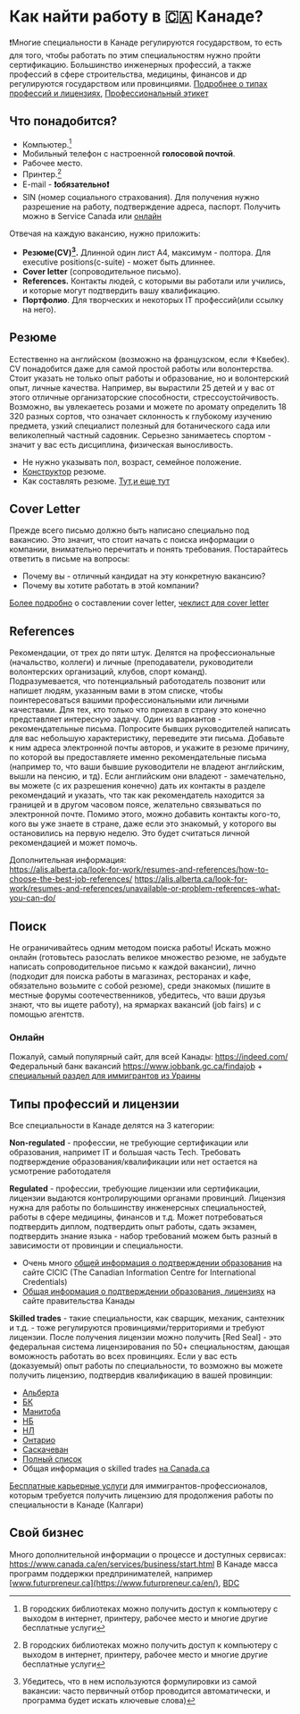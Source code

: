 # Как найти работу в 🇨🇦 Канаде?  

❗️Многие специальности в Канаде регулируются государством, то есть для того, чтобы работать по этим специальностям нужно пройти сертификацию. Большинство инженерных профессий, а также профессий в сфере строительства, медицины, финансов и др регулируются государством или провинциями. [Подробнее о типах профессий и лицензиях](#типы-профессий-и-лицензии), [Профессиональный этикет](https://settlement.org/ontario/employment/working-in-canada/workplace-culture/what-is-canadian-etiquette-at-work/) 

## Что понадобится?

- Компьютер.[^1]
- Мобильный телефон с настроенной **голосовой почтой**.
- Рабочее место.
- Принтер.[^1]
- E-mail - **❗️обязательно❗️**
- SIN (номер социального страхования). Для получения нужно разрешение на работу, подтверждение адреса, паспорт. Получить можно в Service Canada или [онлайн](https://sin-nas.canada.ca/en/Sin/)


Отвечая на каждую вакансию, нужно приложить:
- **Резюме(CV)[^2].** Длинной один лист A4, максимум - полтора. Для executive positions(с-suite) - может быть длиннее.
- **Cover letter** (сопроводительное письмо).
- **References.** Контакты людей, с которыми вы работали или учились, и которые могут подтвердить вашу квалификацию.
- **Портфолио**. Для творческих и некоторых IT профессий(или ссылку на него).


## Резюме
Естественно на английском (возможно на французском, если ⚜️Квебек). CV понадобится даже для самой простой работы или волонтерства. Стоит указать не только опыт работы и образование, но и волонтерский опыт, личные качества. Например, вы вырастили 25 детей и у вас от этого отличные организаторские способности, стрессоустойчивость. Возможно, вы увлекаетесь розами и можете по аромату определить 18 320 разных сортов, что означает склонность к глубокому изучению предмета, узкий специалист полезный для ботанического сада или великолепный частный садовник. Серьезно занимаетесь спортом - значит у вас есть дисциплина, физическая выносливость.

- Не нужно указывать пол, возраст, семейное положение. 
- [Конструктор](https://www.jobbank.gc.ca/findajob/resume-builder) резюме.
- Как составлять резюме. [Тут](https://alis.alberta.ca/look-for-work/resumes-and-references/how-to-create-your-master-resume/?guide=21841),[и еще тут](https://alis.alberta.ca/look-for-work/resumes-and-references/how-to-write-a-great-resume/?guide=21841)


## Cover Letter
Прежде всего письмо должно быть написано специально под вакансию. Это значит, что стоит начать с поиска информации о компании, внимательно перечитать и понять требования. Постарайтесь ответить в письме на вопросы: 
- Почему вы - отличный кандидат на эту конкретную вакансию?
- Почему вы хотите работать в этой компании?
  
[Более подробно](https://alis.alberta.ca/look-for-work/cover-letters/cover-letter-outline/) о составлении cover letter, [чеклист для cover letter](https://alis.alberta.ca/look-for-work/cover-letters/cover-letters-open-the-door-to-an-interview/)
## References
Рекомендации, от трех до пяти штук. Делятся на профессиональные (начальство, коллеги) и личные (преподаватели, руководители волонтерских организаций, клубов, спорт команд).  
Подразумевается, что потенциальный работодатель позвонит или напишет людям, указанным вами в этом списке, чтобы поинтересоваться вашими профессиональными или личными качествами. Для тех, кто только что приехал в страну это конечно представляет интересную задачу. Один из вариантов - рекомендательные письма. Попросите бывших руководителей написать для вас небольшую характеристику, переведите эти письма. Добавьте к ним адреса электронной почты авторов, и укажите в резюме причину, по которой вы предоставляете именно рекомендательные письма (например то, что ваши бывшие руководители не владеют английским, вышли на пенсию, и тд). Если английским они владеют - замечательно, вы можете (с их разрешения конечно) дать их контакты в разделе рекомендаций и указать, что так как рекомендатель находится за границей и в другом часовом поясе, желательно связываться по электронной почте. Помимо этого, можно добавить контакты кого-то, кого вы уже знаете в стране, даже если это знакомый, у которого вы остановились на первую неделю. Это будет считаться личной рекомендацией и может помочь.  

Дополнительная информация:  
https://alis.alberta.ca/look-for-work/resumes-and-references/how-to-choose-the-best-job-references/
https://alis.alberta.ca/look-for-work/resumes-and-references/unavailable-or-problem-references-what-you-can-do/

## Поиск
Не ограничивайтесь одним методом поиска работы! Искать можно онлайн (готовьтесь разослать великое множество резюме, не забудьте написать сопроводительное письмо к каждой вакансии), лично (подходит для поиска работы в магазинах, ресторанах и кафе, обязательно возьмите с собой резюме), среди знакомых (пишите в местные форумы соотечественников, убедитесь, что ваши друзья знают, что вы ищете работу), на ярмарках вакансий (job fairs) и с помощью агентств.

### Онлайн

Пожалуй, самый популярный сайт, для всей Канады: https://indeed.com/  
Федеральный банк вакансий https://www.jobbank.gc.ca/findajob + [специальный раздел для иммигрантов из Ураины](https://www.jobbank.gc.ca/findajob/resources/jobsforukraine)

## Типы профессий и лицензии  
Все специальности в Канаде делятся на 3 категории:  

**Non-regulated** - профессии, не требующие сертификации или образования, напримет IT и большая часть Tech. Требовать подтверждение образования/квалификации или нет остается на усмотрение работодателя  

**Regulated** - профессии, требующие лицензии или сертификации, лицензии выдаются контролирующими органами провинций. Лицензия нужна для работы по большинству инженерсных специальностей, работы в сфере медицины, финансов и т.д.  Может потребоваться подтвердить диплом, подтвердить опыт работы, сдать экзамен, подтвердить знание языка - набор требований можем быть разный в зависимости от провинции и специальности. 

- Очень много [общей информация о подтверждении образования](https://www.cicic.ca/927/identify_the_organization_responsible_for_recognition.canada) на сайте CICIC (The Canadian Information Centre for International Credentials)
- [Общая информация о подтверждении образования, лицензиях](https://www.canada.ca/en/immigration-refugees-citizenship/services/new-immigrants/prepare-life-canada/prepare-work/credential-assessment/process.html) на сайте правительства Канады

**Skilled trades** - такие специальности, как сварщик, механик, сантехник и т.д. - тоже регулируются провинциями/территориями и требуют лицензии. После получения лицензии можно получить [Red Seal] - это федеральная система лицензирования по 50+ специальностям, дающая воможность работать во всех провинциях. Если у вас есть (доказуемый) опыт работы по специальности, то возможно вы можете получить лицензию, подтвердив квалификацию в вашей провинции:
- [Альберта](https://tradesecrets.alberta.ca/become-certified/qualify-based-on-work-experience/) 
- [БК](https://www.itabc.ca/apply-apprenticeship/challenging-certification-exams)
- [Манитоба](https://www.gov.mb.ca/wd/apprenticeship/tradespersons/index.html)
- [НБ](https://www2.gnb.ca/content/gnb/en/departments/post-secondary_education_training_and_labour/Skills/content/ApprenticeshipAndTrades/ExperiencedWorkers.html)
- [НЛ](https://www.gov.nl.ca/atcd/journeypersons-and-skilled-workers/international-foreign-workers/)
- [Онтарио](https://www.skilledtradesontario.ca/experienced-workers/)
- [Саскачеван](https://saskapprenticeship.ca/international-application-process/)
- [Полный список](https://www.canada.ca/en/services/jobs/training/support-skilled-trades-apprentices/provinces-territories.html)  
- Общая информация о skilled trades [на Canada.ca](https://www.canada.ca/en/employment-social-development/campaigns/skilled-trades.html) 

[Бесплатные карьерные услуги](https://directionsforimmigrants.ca/) для иммигрантов-профессионалов, которым требуется получить лицензию для продолжения работы по специальности в Канаде (Калгари) 

## Cвой бизнес

Много дополнительной информации о процессе и доступных сервисах: https://www.canada.ca/en/services/business/start.html В Канаде масса программ поддержки предпринимателей, например [www.futurpreneur.ca](https://www.futurpreneur.ca/en/), [BDC](https://www.bdc.ca/en)



[^1]:В городских библиотеках можно получить доступ к компьютеру с выходом в интернет, принтеру, рабочее место и многие другие бесплатные услуги

[^2]:Убедитесь, что в нем используются формулировки из самой вакансии: часто первичный отбор проводится автоматически, и программа будет искать ключевые слова)
